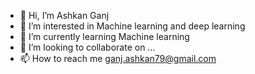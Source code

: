 - 👋 Hi, I’m Ashkan Ganj
- 👀 I’m interested in Machine learning and deep learning
- 🌱 I’m currently learning Machine learning
- 💞️ I’m looking to collaborate on ...
- 📫 How to reach me ganj.ashkan79@gmail.com

<!---
Ashkan-Agc/Ashkan-Agc is a ✨ special ✨ repository because its `README.md` (this file) appears on your GitHub profile.
You can click the Preview link to take a look at your changes.
--->
